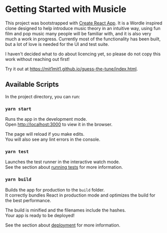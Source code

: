 # Getting Started with Musicle

This project was bootstrapped with [Create React App](https://github.com/facebook/create-react-app). It is a Wordle inspired clone designed to help introduce music theory in an intuitive way, using fun film and pop music many people will be familiar with, and it is also very much a work in progress. Currently most of the functionality has been built, but a lot of love is needed for the UI and test suite.

I haven't decided what to do about licencing yet, so please do not copy this work without reaching out first!

Try it out at https://mit1mit1.github.io/guess-the-tune/index.html.

## Available Scripts

In the project directory, you can run:

### `yarn start`

Runs the app in the development mode.\
Open [http://localhost:3000](http://localhost:3000) to view it in the browser.

The page will reload if you make edits.\
You will also see any lint errors in the console.

### `yarn test`

Launches the test runner in the interactive watch mode.\
See the section about [running tests](https://facebook.github.io/create-react-app/docs/running-tests) for more information.

### `yarn build`

Builds the app for production to the `build` folder.\
It correctly bundles React in production mode and optimizes the build for the best performance.

The build is minified and the filenames include the hashes.\
Your app is ready to be deployed!

See the section about [deployment](https://facebook.github.io/create-react-app/docs/deployment) for more information.
